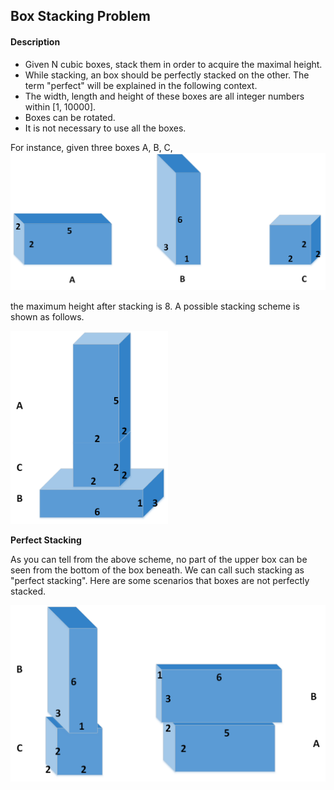 ## Box Stacking Problem

#### Description

- Given N cubic boxes, stack them in order to acquire the maximal height.
- While stacking, an box should be perfectly stacked on the other. The term "perfect" will be explained in the following context.
- The width, length and height of these boxes are all integer numbers within [1, 10000].
- Boxes can be rotated.
- It is not necessary to use all the boxes.

For instance, given three boxes A, B, C,![](doc/three_boxes.png)

the maximum height after stacking is 8. A possible stacking scheme is shown as follows.

<img src="doc/stacking_three_boxes.png" width="50%">

**Perfect Stacking**

As you can tell from the above scheme, no part of the upper box can be seen from the bottom of the box beneath. We can call such stacking as "perfect stacking". Here are some scenarios that boxes are not perfectly stacked.

![](doc/imperfect_stackings.png)